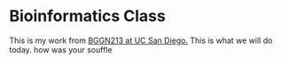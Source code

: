 # Bioinformatics Class
This is my work from [BGGN213 at UC San Diego.](https://bioboot.github.io/bggn213_F19/) 
This is what we will do today. 
how was your souffle
